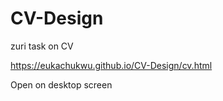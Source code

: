 # CV-Design
zuri task on CV

https://eukachukwu.github.io/CV-Design/cv.html

Open on desktop screen
